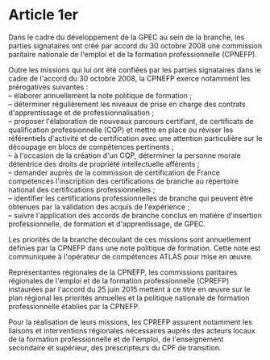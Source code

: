 # Article 1er

Dans le cadre du développement de la GPEC au sein de la branche, les parties signataires ont créé par accord du 30 octobre 2008 une commission paritaire nationale de l'emploi et de la formation professionnelle (CPNEFP).

Outre les missions qui lui ont été confiées par les parties signataires dans le cadre de l'accord du 30 octobre 2008, la CPNEFP exerce notamment les prérogatives suivantes :  
 – élaborer annuellement la note politique de formation ;  
 – déterminer régulièrement les niveaux de prise en charge des contrats d'apprentissage et de professionnalisation ;  
 – proposer l'élaboration de nouveaux parcours certifiant, de certificats de qualification professionnelle (CQP) et mettre en place ou réviser les référentiels d'activité et de certification avec une attention particulière sur le découpage en blocs de compétences pertinents ;  
 – à l'occasion de la création d'un CQP, déterminer la personne morale détentrice des droits de propriété intellectuelle afférents ;  
 – demander auprès de la commission de certification de France compétences l'inscription des certifications de branche au répertoire national des certifications professionnelles ;  
 – identifier les certifications professionnelles de branche qui peuvent être obtenues par la validation des acquis de l'expérience ;  
 – suivre l'application des accords de branche conclus en matière d'insertion professionnelle, de formation et d'apprentissage, de GPEC.

Les priorités de la branche découlant de ces missions sont annuellement définies par la CPNEFP dans une note politique de formation. Cette note est communiquée à l'opérateur de compétences ATLAS pour mise en œuvre.

Représentantes régionales de la CPNEFP, les commissions paritaires régionales de l'emploi et de la formation professionnelle (CPREFP) instaurées par l'accord du 25 juin 2015 mettent à ce titre en œuvre sur le plan régional les priorités annuelles et la politique nationale de formation professionnelle établies par la CPNEFP.

Pour la réalisation de leurs missions, les CPREFP assurent notamment les liaisons et interventions régionales nécessaires auprès des acteurs locaux de la formation professionnelle et de l'emploi, de l'enseignement secondaire et supérieur, des prescripteurs du CPF de transition.

